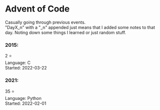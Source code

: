 # Advent of Code

Casually going through previous events.\
"DayX_n" with a "_n" appended just means that I added some notes to that day.
Noting down some things I learned or just random stuff.

### 2015:
2 :star:\
Language: C\
Started: 2022-03-22

### 2021:
35 :star:\
Language: Python\
Started: 2022-02-01